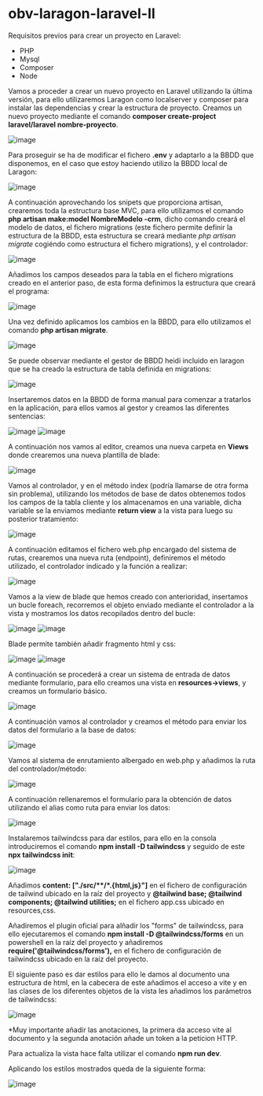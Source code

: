 # obv-laragon-laravel-II

Requisitos previos para crear un proyecto en Laravel:
<ul>
  <li>PHP</li>
  <li>Mysql</li>
  <li>Composer</li>
  <li>Node</li>
</ul>

Vamos a proceder a crear un nuevo proyecto en Laravel utilizando la última versión, para ello utilizaremos Laragon como localserver y composer para instalar las dependencias y crear la estructura de proyecto. Creamos un nuevo proyecto mediante el comando <b>composer create-project laravel/laravel nombre-proyecto</b>.

![image](https://user-images.githubusercontent.com/103035621/193810171-b2b096de-eb5e-47b8-8e8a-c431bf6efba4.png)

Para proseguir se ha de modificar el fichero <b>.env</b> y adaptarlo a la BBDD que disponemos, en el caso que estoy haciendo utilizo la BBDD local de Laragon:

![image](https://user-images.githubusercontent.com/103035621/193810980-74ae2e25-b477-4c5b-9693-01126de2089d.png)

A continuación aprovechando los snipets que proporciona artisan, crearemos toda la estructura base MVC, para ello utilizamos el comando <b>php artisan make:model NombreModelo -crm</b>, dicho comando creará el modelo de datos, el fichero migrations (este fichero permite definir la estructura de la BBDD, esta estructura se creará mediante <i>php artisan migrate</i> cogiéndo como estructura el fichero migrations), y el controlador:

![image](https://user-images.githubusercontent.com/103035621/193811620-7e7f21cf-6c8d-42d2-aedc-61450f6437fa.png)

Añadimos los campos deseados para la tabla en el fichero migrations creado en el anterior paso, de esta forma definimos la estructura que creará el programa:

![image](https://user-images.githubusercontent.com/103035621/193812419-5b555743-e76e-4a9d-96ed-2af4efd2a944.png)

Una vez definido aplicamos los cambios en la BBDD, para ello utilizamos el comando <b>php artisan migrate</b>.

![image](https://user-images.githubusercontent.com/103035621/193812732-6aa00de4-34e0-43a9-af1b-4687d2c1fe30.png)

Se puede observar mediante el gestor de BBDD heidi incluido en laragon que se ha creado la estructura de tabla definida en migrations:

![image](https://user-images.githubusercontent.com/103035621/193813021-2cf125de-3939-4572-8353-f44c0307b3ba.png)

Insertaremos datos en la BBDD de forma manual para comenzar a tratarlos en la aplicación, para ellos vamos al gestor y creamos las diferentes sentencias:

![image](https://user-images.githubusercontent.com/103035621/193814038-3c096c1a-5b70-4b86-b405-c241185789dd.png)
![image](https://user-images.githubusercontent.com/103035621/193814100-2c34a269-9a1c-482b-9f02-2d11db882d82.png)

A continuación nos vamos al editor, creamos una nueva carpeta en <b>Views</b> donde crearemos una nueva plantilla de blade:

![image](https://user-images.githubusercontent.com/103035621/193816164-7477d034-d849-4611-ab90-445b8d1d7a13.png)

Vamos al controlador, y en el método index (podría llamarse de otra forma sin problema), utilizando los métodos de base de datos obtenemos todos los campos de la tabla cliente y los almacenamos en una variable, dicha variable se la enviamos mediante <b>return view</b> a la vista para luego su posterior tratamiento:

![image](https://user-images.githubusercontent.com/103035621/193816694-1f85f21f-ec1e-4dde-b686-a31bd7938319.png)

A continuación editamos el fichero web.php encargado del sistema de rutas, crearemos una nueva ruta (endpoint), definiremos el método utilizado, el controlador indicado y la función a realizar:

![image](https://user-images.githubusercontent.com/103035621/193817233-d431b59a-dedd-4fac-88ad-39b122701e09.png)

Vamos a la view de blade que hemos creado con anterioridad, insertamos un bucle foreach, recorremos el objeto enviado mediante el controlador a la vista y mostramos los datos recopilados dentro del bucle:

![image](https://user-images.githubusercontent.com/103035621/193817487-f56aec60-5061-4227-a8c3-c4276f579ba9.png)
![image](https://user-images.githubusercontent.com/103035621/193817642-490d951b-43ed-451e-b55e-c689d7666ed6.png)

Blade permite también añadir fragmento html y css:

![image](https://user-images.githubusercontent.com/103035621/193818789-0ebb8597-028f-495a-9b39-d7145243f9f9.png)
![image](https://user-images.githubusercontent.com/103035621/193818830-ff52ef08-6f08-44fb-b2b0-e41a80b5ac1d.png)

A continuación se procederá a crear un sistema de entrada de datos mediante formulario, para ello creamos una vista en <b>resources->views</b>, y creamos un formulario básico.

![image](https://user-images.githubusercontent.com/103035621/194033897-83d69ca4-fe6e-43de-a3e2-66e3015f46eb.png)

A continuación vamos al controlador y creamos el método para enviar los datos del formulario a la base de datos:

![image](https://user-images.githubusercontent.com/103035621/194034160-43c1ceb3-f854-467f-981b-0a35c6254a85.png)

Vamos al sistema de enrutamiento albergado en web.php y añadimos la ruta del controlador/método:

![image](https://user-images.githubusercontent.com/103035621/194034523-04399ab8-26d8-4b1a-a5f1-af34eee7dbed.png)

A continuación rellenaremos el formulario para la obtención de datos utilizando el alias como ruta para enviar los datos:

![image](https://user-images.githubusercontent.com/103035621/194034768-ac566c15-5882-48d2-9ce4-49ca34faaec4.png)

Instalaremos tailwindcss para dar estilos, para ello en la consola introduciremos el comando <b>npm install -D tailwindcss</b> y seguido de este <b>npx tailwindcss init</b>:

![image](https://user-images.githubusercontent.com/103035621/194035017-1f27cebf-7097-4751-863d-343a4c74f0ca.png)

Añadimos <b>content: ["./src/**/*.{html,js}"]</b> en el fichero de configuración de tailwind ubicado en la raíz del proyecto y <b>@tailwind base;
@tailwind components; @tailwind utilities;</b> en el fichero app.css ubicado en resources,css.

Añadiremos el plugin oficial para alñadir los "forms" de tailwindcss, para ello ejecutaremos el comando <b>npm install -D @tailwindcss/forms</b> en un powershell en la raíz del proyecto y añadiremos <b>require('@tailwindcss/forms'),</b> en el fichero de configuración de tailwindcss ubicado en la raíz del proyecto.

El siguiente paso es dar estilos para ello le damos al documento una estructura de html, en la cabecera de este añadimos el acceso a vite y en las clases de los diferentes objetos de la vista les añadimos los parámetros de tailwindcss:

![image](https://user-images.githubusercontent.com/103035621/194036406-1a0d4390-d8d8-4706-bb90-b6a977a24b29.png)

*Muy importante añadir las anotaciones, la primera da acceso vite al documento y la segunda anotación añade un token a la peticion HTTP.

Para actualiza la vista hace falta utilizar el comando <b>npm run dev</b>.

Aplicando los estilos mostrados queda de la siguiente forma:

![image](https://user-images.githubusercontent.com/103035621/194036649-488df097-15eb-4219-a278-1f26b2a62026.png)


